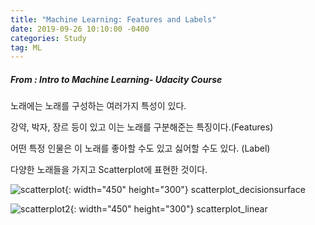 ```yaml
---
title: "Machine Learning: Features and Labels"
date: 2019-09-26 10:10:00 -0400
categories: Study
tag: ML
---
```


##### From : Intro to Machine Learning- Udacity Course




노래에는 노래를 구성하는 여러가지 특성이 있다. 

강약, 박자, 장르 등이 있고 이는 노래를 구분해준는 특징이다.(Features)

어떤 특정 인물은 이 노래를 좋아할 수도 있고 싫어할 수도 있다. (Label)

다양한 노래들을 가지고 Scatterplot에 표현한 것이다.


![scatterplot](http://dsol0115.github.io/dspage/assets/images/scatterplot_decisionsurface.PNG){: width="450" height="300"}
scatterplot_decisionsurface

![scatterplot2](http://dsol0115.github.io/dspage/assets/images/scatterplot_linear.PNG){: width="450" height="300"}
scatterplot_linear



